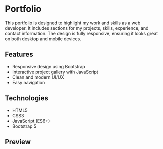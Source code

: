 # Portfolio

This portfolio is designed to highlight my work and skills as a web developer. It includes sections for my projects, skills, experience, and contact information. The design is fully responsive, ensuring it looks great on both desktop and mobile devices.

## Features

- Responsive design using Bootstrap
- Interactive project gallery with JavaScript
- Clean and modern UI/UX
- Easy navigation

## Technologies

- HTML5
- CSS3
- JavaScript (ES6+)
- Bootstrap 5

## Preview

